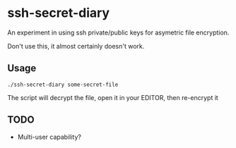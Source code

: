# ssh-secret-diary

An experiment in using ssh private/public keys for asymetric file encryption.

Don't use this, it almost certainly doesn't work.

## Usage

    ./ssh-secret-diary some-secret-file

The script will decrypt the file, open it in your EDITOR, then re-encrypt it

## TODO

* Multi-user capability?
